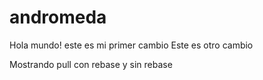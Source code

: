 # andromeda
Hola mundo! este es mi primer cambio
Este es otro cambio

Mostrando pull con rebase y sin rebase
